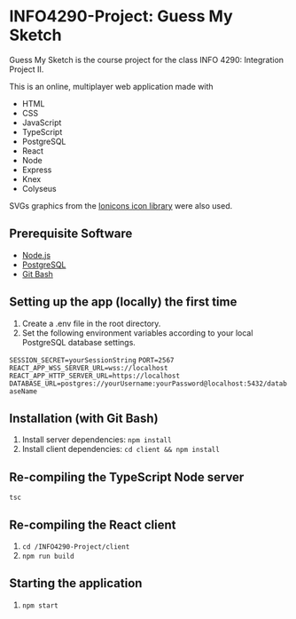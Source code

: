 # INFO4290-Project: Guess My Sketch

<!-- ![Guess My Sketch Splash Preview]() -->

Guess My Sketch is the course project for the class INFO 4290: Integration Project II.

This is an online, multiplayer web application made with

- HTML
- CSS
- JavaScript
- TypeScript
- PostgreSQL
- React
- Node
- Express
- Knex
- Colyseus

SVGs graphics from the [Ionicons icon library](https://ionicons.com/) were also used.

## Prerequisite Software

- [Node.js](https://nodejs.org/en/download/)
- [PostgreSQL](https://www.postgresql.org/download/)
- [Git Bash](https://git-scm.com/downloads)

## Setting up the app (locally) the first time

1. Create a .env file in the root directory.
2. Set the following environment variables according to your local PostgreSQL database settings.

`SESSION_SECRET=yourSessionString`
`PORT=2567`
`REACT_APP_WSS_SERVER_URL=wss://localhost`
`REACT_APP_HTTP_SERVER_URL=https://localhost`
`DATABASE_URL=postgres://yourUsername:yourPassword@localhost:5432/databaseName`

## Installation (with Git Bash)

1. Install server dependencies: `npm install`
2. Install client dependencies: `cd client && npm install`

## Re-compiling the TypeScript Node server

`tsc`

## Re-compiling the React client

1. `cd /INFO4290-Project/client`
2. `npm run build`

## Starting the application

1. `npm start`
